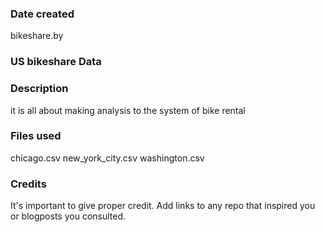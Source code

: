 ### Date created
bikeshare.by
### US bikeshare Data

### Description
it is all about making analysis to the system of bike rental

### Files used
chicago.csv
new_york_city.csv
washington.csv

### Credits
It's important to give proper credit. Add links to any repo that inspired you or blogposts you consulted.

